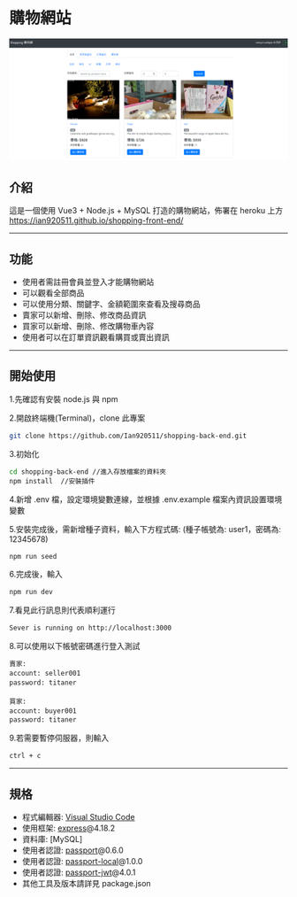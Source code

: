 # 購物網站

![Index page about shopping-back-end](./public/images/首頁.PNG)

## 介紹

這是一個使用 Vue3 + Node.js + MySQL 打造的購物網站，佈署在 heroku 上方
https://ian920511.github.io/shopping-front-end/

---

## 功能

- 使用者需註冊會員並登入才能購物網站
- 可以觀看全部商品
- 可以使用分類、關鍵字、金額範圍來查看及搜尋商品
- 賣家可以新增、刪除、修改商品資訊
- 買家可以新增、刪除、修改購物車內容
- 使用者可以在訂單資訊觀看購買或賣出資訊

---

## 開始使用

1.先確認有安裝 node.js 與 npm

2.開啟終端機(Terminal)，clone 此專案

```bash
git clone https://github.com/Ian920511/shopping-back-end.git
```

3.初始化

```bash
cd shopping-back-end //進入存放檔案的資料夾
npm install  //安裝插件
```

4.新增 .env 檔，設定環境變數連線，並根據 .env.example 檔案內資訊設置環境變數


5.安裝完成後，需新增種子資料，輸入下方程式碼:
(種子帳號為: user1，密碼為: 12345678)

```bash
npm run seed
```

6.完成後，輸入

```bash
npm run dev
```

7.看見此行訊息則代表順利運行

```bash
Sever is running on http://localhost:3000
```

8.可以使用以下帳號密碼進行登入測試

```bash
賣家:
account: seller001
password: titaner

買家:
account: buyer001
password: titaner
```

9.若需要暫停伺服器，則輸入

```bash
ctrl + c
```

---

## 規格

- 程式編輯器: [Visual Studio Code](https://visualstudio.microsoft.com/zh-hant/ "Visual Studio Code")
- 使用框架: [express](https://www.npmjs.com/package/express)@4.18.2
- 資料庫: [MySQL]
- 使用者認證: [passport](https://www.npmjs.com/package/passport)@0.6.0
- 使用者認證: [passport-local](https://www.npmjs.com/package/passport-local)@1.0.0
- 使用者認證: [passport-jwt](https://www.npmjs.com/package/passport-jwt)@4.0.1
- 其他工具及版本請詳見 package.json
